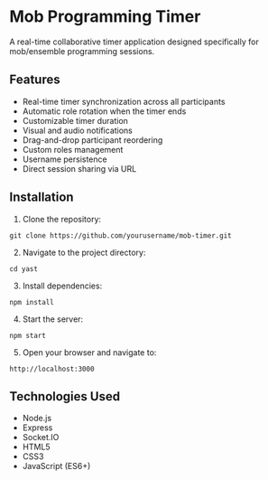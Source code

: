 # Mob Programming Timer

A real-time collaborative timer application designed specifically for mob/ensemble programming sessions.

## Features

- Real-time timer synchronization across all participants
- Automatic role rotation when the timer ends
- Customizable timer duration
- Visual and audio notifications
- Drag-and-drop participant reordering
- Custom roles management
- Username persistence
- Direct session sharing via URL

## Installation

1. Clone the repository:
```
git clone https://github.com/yourusername/mob-timer.git
```

2. Navigate to the project directory:
```
cd yast
```

3. Install dependencies:
```
npm install
```

4. Start the server:
```
npm start
```

5. Open your browser and navigate to:
```
http://localhost:3000
```

## Technologies Used

- Node.js
- Express
- Socket.IO
- HTML5
- CSS3
- JavaScript (ES6+)

